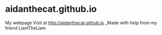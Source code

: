 # aidanthecat.github.io
My webpage
Visit at http://aidanthecat.github.io
_Made with help from my friend LiamTheLiam
